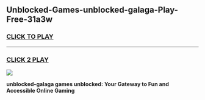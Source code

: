 
## Unblocked-Games-unblocked-galaga-Play-Free-31a3w
<h3>
<a href="https://premium76.site?title=unblocked-galaga&ref=18A1">CLICK TO PLAY</a></h3>
<hr>

<h3>
<a href="https://premium76.site?title=unblocked-galaga&ref=18A1">CLICK 2 PLAY</a>
  
</h3>

<a href="https://premium76.site?title=unblocked-galaga&ref=18A1"><img src="https://clearcache.store/games.png"></a>


**unblocked-galaga games unblocked: Your Gateway to Fun and Accessible Online Gaming**
